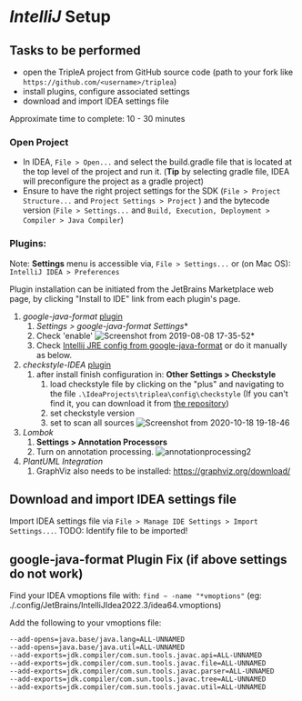 # *IntelliJ* Setup

## Tasks to be performed

- open the TripleA project from GitHub source code (path to your fork like `https://github.com/<username>/triplea`)
- install plugins, configure associated settings
- download and import IDEA settings file

Approximate time to complete: 10 - 30 minutes

### Open Project
- In IDEA, `File > Open...`  and select the build.gradle file that is located at
  the top level of the project and run it. (**Tip** by selecting gradle file, IDEA will
  preconfigure the project as a gradle project)
- Ensure to have the right project settings for the SDK (`File > Project Structure...` and `Project Settings > Project` ) and the bytecode version (`File > Settings...` and `Build, Execution, Deployment > Compiler > Java Compiler`)

### Plugins:

Note: **Settings** menu is accessible via, `File > Settings...`  or (on Mac OS): `IntelliJ IDEA > Preferences`

Plugin installation can be initiated from the JetBrains Marketplace web page, by clicking "Install to IDE" link from each plugin's page.
  1. *google-java-format* [plugin](https://plugins.jetbrains.com/plugin/8527-google-java-format)
        1. **Settings* > google-java-format Settings**
        1.  Check 'enable'
      ![Screenshot from 2019-08-08 17-35-52
      ](https://user-images.githubusercontent.com/12397753/62746114-07cc2b80-ba03-11e9-9ac0-0b1e6e1e8788.png)*
        1.  Check [Intellij JRE config from google-java-format]([url](https://github.com/google/google-java-format/blob/master/README.md#intellij-jre-config)) or do it manually as below.
  1. *checkstyle-IDEA* [plugin](https://github.com/jshiell/checkstyle-idea)
        1. after install finish configuration in: **Other Settings > Checkstyle**
            1. load checkstyle file by clicking on the "plus" and navigating to the file
            `.\IdeaProjects\triplea\config\checkstyle` (If you can't find it, you can download it from
             [the repository](https://github.com/triplea-game/triplea/blob/master/.build/checkstyle.xml))
            1. set checkstyle version
            1. set to scan all sources
      ![Screenshot from 2020-10-18 19-18-46
      ](setupcheckstyle.png)
  1. *Lombok*
        1. **Settings > Annotation Processors**
        1. Turn on annotation processing.
        ![annotationprocessing2](https://user-images.githubusercontent.com/54828470/95939758-6da00a00-0da2-11eb-9c7a-823040578c4e.png)
  1. *PlantUML Integration*
        1. GraphViz also needs to be installed: <https://graphviz.org/download/>

## Download and import IDEA settings file

Import IDEA settings file via `File > Manage IDE Settings > Import Settings...`.
TODO: Identify file to be imported!

## google-java-format Plugin Fix (if above settings do not work)

Find your IDEA vmoptions file with: `find ~ -name "*vmoptions"`
(eg: ./.config/JetBrains/IntelliJIdea2022.3/idea64.vmoptions)

Add the following to your vmoptions file:

```
--add-opens=java.base/java.lang=ALL-UNNAMED
--add-opens=java.base/java.util=ALL-UNNAMED
--add-exports=jdk.compiler/com.sun.tools.javac.api=ALL-UNNAMED
--add-exports=jdk.compiler/com.sun.tools.javac.file=ALL-UNNAMED
--add-exports=jdk.compiler/com.sun.tools.javac.parser=ALL-UNNAMED
--add-exports=jdk.compiler/com.sun.tools.javac.tree=ALL-UNNAMED
--add-exports=jdk.compiler/com.sun.tools.javac.util=ALL-UNNAMED
```

